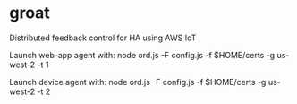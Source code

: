 # groat
Distributed feedback control for HA using AWS IoT

Launch web-app agent with:
node ord.js -F config.js -f $HOME/certs -g us-west-2 -t 1

Launch device agent with:
node ord.js -F config.js -f $HOME/certs -g us-west-2 -t 2

